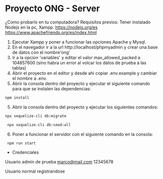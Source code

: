 # Proyecto ONG - Server

¿Como probarlo en tu computadora?
Requisitos previos:
Tener instalado Nodejs en la pc, Xampp.
https://nodejs.org/es
https://www.apachefriends.org/es/index.html

1) Ejecutar Xampp y poner a funcionar las opciones Apache y Mysql.
2) En el navegador ir a la url http://localhost/phpmyadmin y crear una base de datos con el nombre'ong'
2) Ir a la opcion 'variables' y editar el valor max_allowed_packed a 104857600 (sino habra un error al volcar los datos de prueba a las tablas)
3) Abrir el proyecto en el editor y desde ahi copiar .env.example y cambiar el nombre a .env.
4) Abrir la consola dentro del proyecto y ejecutar el siguiente comando para que se instalen las dependencias:

``` bash
npm install
 ```

5) Abrir la consola dentro del proyecto y ejecutar los siguientes comandos:

``` bash
npx sequelize-cli db:migrate
 ```

``` bash
 npx sequelize-cli db:seed:all
```

6) Poner a funcionar el servidor con el siguiente comando en la consola:

``` bash
 npm run start
```

* Credenciales 

Usuario admin de prueba
marco@mail.com
12345678

Usuario normal
registrandose